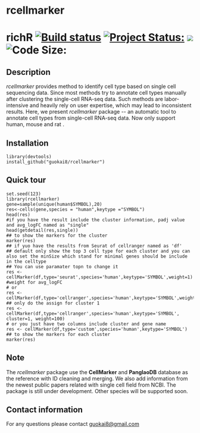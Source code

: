 # rcellmarker
# richR <a href="https://travis-ci.org/guokai8/rcellmarker"><img src="https://travis-ci.org/guokai8/rcellmarker.svg" alt="Build status"></a>  [![Project Status:](http://www.repostatus.org/badges/latest/active.svg)](http://www.repostatus.org/#active)  [![](https://img.shields.io/badge/devel%20version-0.0.14-green.svg)](https://github.com/guokai8/rcellmarker)  ![Code Size:](https://img.shields.io/github/languages/code-size/guokai8/rcellmarker)
## Description
_rcellmarker_ provides method to identify cell type based on single cell sequencing data. Since most methods try to annotate cell types manually after clustering the single-cell RNA-seq data. Such methods are labor-intensive and heavily rely on user expertise, which may lead to inconsistent results. Here, we present _rcellmarker_ package -- an automatic tool to annotate cell types from single-cell RNA-seq data. Now only support human, mouse and rat .
## Installation
```
library(devtools)
install_github("guokai8/rcellmarker")
``` 
## Quick tour
```{r}
set.seed(123)   
library(rcellmarker)   
gene=sample(unique(human$SYMBOL),20)
res<-cells(gene,species = "human",keytype ="SYMBOL")
head(res)
#if you have the result include the cluster information, padj value and avg_logFC named as "single"
head(getdetail(res,single))
## to show the markers for the cluster
marker(res)
## if yuo have the results from Seurat of cellranger named as 'df'
## default only show the top 3 cell type for each cluster and you can also set the minSize which stand for minimal genes should be include in the celltype 
## You can use paramater topn to change it
res <- cellMarker(df,type='seurat',species='human',keytype='SYMBOL',weight=1) #weight for avg_logFC
# or
res <- cellMarker(df,type='cellranger',species='human',keytype='SYMBOL',weight=100)
## only do the assign for cluster 1
res <- cellMarker(df,type='cellranger',species='human',keytype='SYMBOL', cluster=1, weight=100)
# or you just have two columns include cluster and gene name
res <- cellMarker(df,type='custom',species='human',keytype='SYMBOL')
## to show the markers for each cluster
marker(res)
```   
## Note
The _rcellmarker_ package use the __CellMarker__ and __PanglaoDB__ database as the reference with ID cleaning and merging. We also add information from the newest public papers related with single cell field from NCBI. The package is still under development. Other species will be supported soon.

## Contact information

For any questions please contact guokai8@gmail.com
